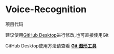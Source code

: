 # Voice-Recognition
 
项目代码

建议使用[GitHub Desktop](https://desktop.github.com/)进行修改,也可直接使用Git

GitHub Desktop使用方法请查看 **[Git 图形工具](https://zhuanlan.zhihu.com/p/506933414)**


